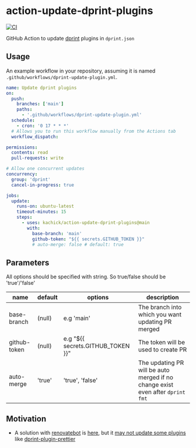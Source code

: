 # action-update-dprint-plugins

[![CI](https://github.com/kachick/action-update-dprint-plugins/actions/workflows/validate.yml/badge.svg?branch=main)](https://github.com/kachick/action-update-dprint-plugins/actions/workflows/validate.yml?query=branch%3Amain++)

GitHub Action to update [dprint](https://github.com/dprint/dprint) plugins in `dprint.json`

## Usage

An example workflow in your repository, assuming it is named `.github/workflows/dprint-update-plugin.yml`.

```yaml
name: Update dprint plugins
on:
  push:
    branches: ['main']
    paths:
      - '.github/workflows/dprint-update-plugin.yml'
  schedule:
    - cron: '0 17 * * *'
  # Allows you to run this workflow manually from the Actions tab
  workflow_dispatch:

permissions:
  contents: read
  pull-requests: write

# Allow one concurrent updates
concurrency:
  group: 'dprint'
  cancel-in-progress: true

jobs:
  update:
    runs-on: ubuntu-latest
    timeout-minutes: 15
    steps:
      - uses: kachick/action-update-dprint-plugins@main
        with:
          base-branch: 'main'
          github-token: "${{ secrets.GITHUB_TOKEN }}"
          # auto-merge: false # default: true
```

## Parameters

All options should be specified with string. So true/false should be 'true'/'false'

| name         | default | options                           | description                                                                    |
| ------------ | ------- | --------------------------------- | ------------------------------------------------------------------------------ |
| base-branch  | (null)  | e.g 'main'                        | The branch into which you want updating PR merged                              |
| github-token | (null)  | e.g "${{ secrets.GITHUB_TOKEN }}" | The token will be used to create PR                                            |
| auto-merge   | 'true'  | 'true', 'false'                   | The updating PR will be auto merged if no change exist even after `dprint fmt` |

## Motivation

- A solution with [renovatebot](https://github.com/renovatebot/renovate) is [here](https://github.com/kachick/renovate-config-dprint), but it [may not update some plugins](https://github.com/kachick/renovate-config-dprint/issues/11) like [dprint-plugin-prettier](https://github.com/dprint/dprint-plugin-prettier)
